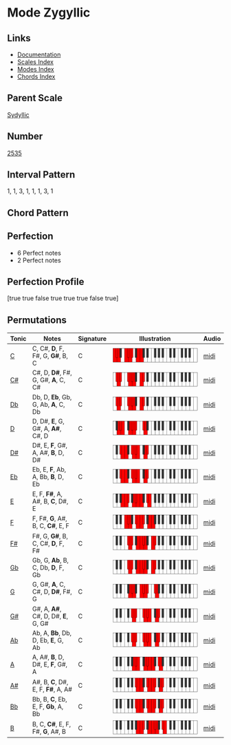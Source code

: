 # Mode Zygyllic

## Links

- [Documentation](index.md)
- [Scales Index](Scales.md)
- [Modes Index](Modes.md)
- [Chords Index](Chords.md)

## Parent Scale

[Sydyllic](ScaleSydyllic.md)

## Number

[2535](https://ianring.com/musictheory/scales/2535)

## Interval Pattern

1, 1, 3, 1, 1, 1, 3, 1

## Chord Pattern



## Perfection

- 6 Perfect notes
- 2 Perfect notes

## Perfection Profile

[true true false true true true false true]

## Permutations

| Tonic | Notes | Signature | Illustration | Audio |
|-------|-------|-----------|--------------|-------|
| [C](ModeCNaturalZygyllic.md) | C, C#, **D**, F, F#, G, **G#**, B, C | C | ![CNaturalZygyllic](ModeCNaturalZygyllic.png) | [midi](https://github.com/edipermadi/music/blob/main/docs/ModeCNaturalZygyllic.mid?raw=true) |
| [C#](ModeCSharpZygyllic.md) | C#, D, **D#**, F#, G, G#, **A**, C, C# | C | ![CSharpZygyllic](ModeCSharpZygyllic.png) | [midi](https://github.com/edipermadi/music/blob/main/docs/ModeCSharpZygyllic.mid?raw=true) |
| [Db](ModeDFlatZygyllic.md) | Db, D, **Eb**, Gb, G, Ab, **A**, C, Db | C | ![DFlatZygyllic](ModeDFlatZygyllic.png) | [midi](https://github.com/edipermadi/music/blob/main/docs/ModeDFlatZygyllic.mid?raw=true) |
| [D](ModeDNaturalZygyllic.md) | D, D#, **E**, G, G#, A, **A#**, C#, D | C | ![DNaturalZygyllic](ModeDNaturalZygyllic.png) | [midi](https://github.com/edipermadi/music/blob/main/docs/ModeDNaturalZygyllic.mid?raw=true) |
| [D#](ModeDSharpZygyllic.md) | D#, E, **F**, G#, A, A#, **B**, D, D# | C | ![DSharpZygyllic](ModeDSharpZygyllic.png) | [midi](https://github.com/edipermadi/music/blob/main/docs/ModeDSharpZygyllic.mid?raw=true) |
| [Eb](ModeEFlatZygyllic.md) | Eb, E, **F**, Ab, A, Bb, **B**, D, Eb | C | ![EFlatZygyllic](ModeEFlatZygyllic.png) | [midi](https://github.com/edipermadi/music/blob/main/docs/ModeEFlatZygyllic.mid?raw=true) |
| [E](ModeENaturalZygyllic.md) | E, F, **F#**, A, A#, B, **C**, D#, E | C | ![ENaturalZygyllic](ModeENaturalZygyllic.png) | [midi](https://github.com/edipermadi/music/blob/main/docs/ModeENaturalZygyllic.mid?raw=true) |
| [F](ModeFNaturalZygyllic.md) | F, F#, **G**, A#, B, C, **C#**, E, F | C | ![FNaturalZygyllic](ModeFNaturalZygyllic.png) | [midi](https://github.com/edipermadi/music/blob/main/docs/ModeFNaturalZygyllic.mid?raw=true) |
| [F#](ModeFSharpZygyllic.md) | F#, G, **G#**, B, C, C#, **D**, F, F# | C | ![FSharpZygyllic](ModeFSharpZygyllic.png) | [midi](https://github.com/edipermadi/music/blob/main/docs/ModeFSharpZygyllic.mid?raw=true) |
| [Gb](ModeGFlatZygyllic.md) | Gb, G, **Ab**, B, C, Db, **D**, F, Gb | C | ![GFlatZygyllic](ModeGFlatZygyllic.png) | [midi](https://github.com/edipermadi/music/blob/main/docs/ModeGFlatZygyllic.mid?raw=true) |
| [G](ModeGNaturalZygyllic.md) | G, G#, **A**, C, C#, D, **D#**, F#, G | C | ![GNaturalZygyllic](ModeGNaturalZygyllic.png) | [midi](https://github.com/edipermadi/music/blob/main/docs/ModeGNaturalZygyllic.mid?raw=true) |
| [G#](ModeGSharpZygyllic.md) | G#, A, **A#**, C#, D, D#, **E**, G, G# | C | ![GSharpZygyllic](ModeGSharpZygyllic.png) | [midi](https://github.com/edipermadi/music/blob/main/docs/ModeGSharpZygyllic.mid?raw=true) |
| [Ab](ModeAFlatZygyllic.md) | Ab, A, **Bb**, Db, D, Eb, **E**, G, Ab | C | ![AFlatZygyllic](ModeAFlatZygyllic.png) | [midi](https://github.com/edipermadi/music/blob/main/docs/ModeAFlatZygyllic.mid?raw=true) |
| [A](ModeANaturalZygyllic.md) | A, A#, **B**, D, D#, E, **F**, G#, A | C | ![ANaturalZygyllic](ModeANaturalZygyllic.png) | [midi](https://github.com/edipermadi/music/blob/main/docs/ModeANaturalZygyllic.mid?raw=true) |
| [A#](ModeASharpZygyllic.md) | A#, B, **C**, D#, E, F, **F#**, A, A# | C | ![ASharpZygyllic](ModeASharpZygyllic.png) | [midi](https://github.com/edipermadi/music/blob/main/docs/ModeASharpZygyllic.mid?raw=true) |
| [Bb](ModeBFlatZygyllic.md) | Bb, B, **C**, Eb, E, F, **Gb**, A, Bb | C | ![BFlatZygyllic](ModeBFlatZygyllic.png) | [midi](https://github.com/edipermadi/music/blob/main/docs/ModeBFlatZygyllic.mid?raw=true) |
| [B](ModeBNaturalZygyllic.md) | B, C, **C#**, E, F, F#, **G**, A#, B | C | ![BNaturalZygyllic](ModeBNaturalZygyllic.png) | [midi](https://github.com/edipermadi/music/blob/main/docs/ModeBNaturalZygyllic.mid?raw=true) |
